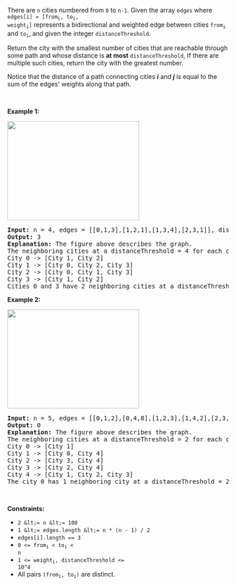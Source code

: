 There are `` n `` cities numbered from `` 0 `` to `` n-1 ``. Given the array `` edges `` where <code>edges[i] = [from<sub>i</sub>, to<sub>i</sub>, weight<sub>i</sub>]</code> represents a bidirectional and weighted edge between cities <code>from<sub>i</sub></code> and <code>to<sub>i</sub></code>, and given the integer `` distanceThreshold ``.

Return the city with the smallest number of cities that are reachable through some path and whose distance is __at most__ `` distanceThreshold ``, If there are multiple such cities, return the city with the greatest number.

Notice that the distance of a path connecting cities ___i___ and ___j___ is equal to the sum of the edges' weights along that path.

&nbsp;

__Example 1:__

<img alt="" src="https://assets.leetcode.com/uploads/2020/01/16/find_the_city_01.png" style="width: 300px; height: 225px;"/>

<pre>
<strong>Input:</strong> n = 4, edges = [[0,1,3],[1,2,1],[1,3,4],[2,3,1]], distanceThreshold = 4
<strong>Output:</strong> 3
<strong>Explanation: </strong>The figure above describes the graph.&nbsp;
The neighboring cities at a distanceThreshold = 4 for each city are:
City 0 -&gt; [City 1, City 2]&nbsp;
City 1 -&gt; [City 0, City 2, City 3]&nbsp;
City 2 -&gt; [City 0, City 1, City 3]&nbsp;
City 3 -&gt; [City 1, City 2]&nbsp;
Cities 0 and 3 have 2 neighboring cities at a distanceThreshold = 4, but we have to return city 3 since it has the greatest number.
</pre>

__Example 2:__

<img alt="" src="https://assets.leetcode.com/uploads/2020/01/16/find_the_city_02.png" style="width: 300px; height: 225px;"/>

<pre>
<strong>Input:</strong> n = 5, edges = [[0,1,2],[0,4,8],[1,2,3],[1,4,2],[2,3,1],[3,4,1]], distanceThreshold = 2
<strong>Output:</strong> 0
<strong>Explanation: </strong>The figure above describes the graph.&nbsp;
The neighboring cities at a distanceThreshold = 2 for each city are:
City 0 -&gt; [City 1]&nbsp;
City 1 -&gt; [City 0, City 4]&nbsp;
City 2 -&gt; [City 3, City 4]&nbsp;
City 3 -&gt; [City 2, City 4]
City 4 -&gt; [City 1, City 2, City 3]&nbsp;
The city 0 has 1 neighboring city at a distanceThreshold = 2.
</pre>

&nbsp;

__Constraints:__

*   `` 2 &lt;= n &lt;= 100 ``
*   `` 1 &lt;= edges.length &lt;= n * (n - 1) / 2 ``
*   `` edges[i].length == 3 ``
*   <code>0 &lt;= from<sub>i</sub> &lt; to<sub>i</sub> &lt; n</code>
*   <code>1 &lt;= weight<sub>i</sub>,&nbsp;distanceThreshold &lt;= 10^4</code>
*   All pairs <code>(from<sub>i</sub>, to<sub>i</sub>)</code> are distinct.